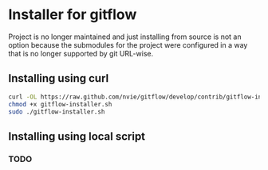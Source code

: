 # Installer for gitflow

Project is no longer maintained and just installing from source is not an option
because the submodules for the project were configured in a way that is no longer
supported by git URL-wise.

## Installing using curl

```bash
curl -OL https://raw.github.com/nvie/gitflow/develop/contrib/gitflow-installer.sh
chmod +x gitflow-installer.sh
sudo ./gitflow-installer.sh
```

## Installing using local script

### TODO
